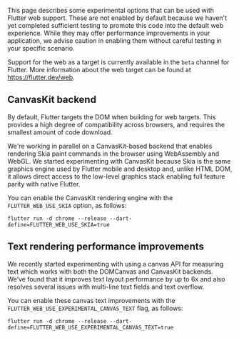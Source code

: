 This page describes some experimental options that can be used with Flutter web support. These are not enabled by default because we haven't yet completed sufficient testing to promote this code into the default web experience. While they may offer performance improvements in your application, we advise caution in enabling them without careful testing in your specific scenario.

Support for the web as a target is currently available in the `beta` channel for Flutter. More information about the web target can be found at https://flutter.dev/web. 

## CanvasKit backend
By default, Flutter targets the DOM when building for web targets. This provides a high degree of compatibility across browsers, and requires the smallest amount of code download.

We're working in parallel on a CanvasKit-based backend that enables rendering Skia paint commands in the browser using WebAssembly and WebGL. We started experimenting with CanvasKit because Skia is the same graphics engine used by Flutter mobile and desktop and, unlike HTML DOM, it allows direct access to the low-level graphics stack enabling full feature parity with native Flutter. 

You can enable the CanvasKit rendering engine with the `FLUTTER_WEB_USE_SKIA` option, as follows:

```
flutter run -d chrome --release --dart-define=FLUTTER_WEB_USE_SKIA=true
```

## Text rendering performance improvements
We recently started experimenting with using a canvas API for measuring text which works with both the DOMCanvas and CanvasKit backends. We’ve found that it improves text layout performance by up to 6x and also resolves several issues with multi-line text fields and text overflow. 

You can enable these canvas text improvements with the `FLUTTER_WEB_USE_EXPERIMENTAL_CANVAS_TEXT` flag, as follows:

```
flutter run -d chrome --release --dart-define=FLUTTER_WEB_USE_EXPERIMENTAL_CANVAS_TEXT=true
```